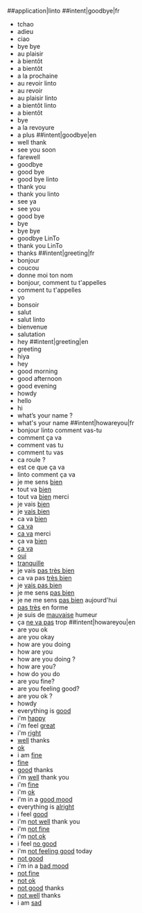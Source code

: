 ##application|linto
##intent|goodbye|fr
- tchao
- adieu
- ciao
- bye bye
- au plaisir
- à bientôt
- a bientôt
- a la prochaine
- au revoir linto
- au revoir
- au plaisir linto
- a bientôt linto
- a bientôt
- bye
- a la revoyure
- a plus
##intent|goodbye|en
- well thank
- see you soon
- farewell
- goodbye
- good bye 
- good bye linto
- thank you 
- thank you linto
- see ya
- see you
- good bye
- bye
- bye bye
- goodbye LinTo
- thank you LinTo
- thanks
##intent|greeting|fr
- bonjour
- coucou
- donne moi ton nom
- bonjour, comment tu t'appelles
- comment tu t'appelles
- yo
- bonsoir
- salut
- salut linto
- bienvenue
- salutation
- hey
##intent|greeting|en
- greeting
- hiya
- hey
- good morning
- good afternoon
- good evening
- howdy
- hello
- hi
- what’s your name ?
- what's your name
##intent|howareyou|fr
- bonjour linto comment vas-tu
- comment ça va
- comment vas tu
- comment tu vas
- ca roule ?
- est ce que ça va
- linto comment ça va
- je me sens [bien](isok)
- tout va [bien](isok)
- tout va [bien](isok) merci
- je vais [bien](isok)
- je [vais bien](isok)
- ca va [bien](isok)
- [ca va](isok)
- [ca va](isok) merci
- ça va [bien](isok)
- [ça va](isok)
- [oui](isok)
- [tranquille](isok)
- je vais [pas très bien](isko)
- ca va pas [très bien](isko)
- je [vais pas bien](isko)
- je me sens [pas bien](isko)
- je ne me sens [pas bien](isko) aujourd'hui
- [pas très](isko) en forme
- je suis de [mauvaise](isko) humeur
- ça [ne va pas](isko) trop
##intent|howareyou|en
- are you ok
- are you okay
- how are you doing
- how are you
- how are you doing ?
- how are you?
- how do you do
- are you fine?
- are you feeling good?
- are you ok ?
- howdy
- everything is [good](isok)
- i'm [happy](isok)
- i'm feel [great](isok)
- i'm [right](isok)
- [well](isok) thanks
- [ok](isok)
- i am [fine](isok)
- [fine](isok)
- [good](isok) thanks
- i'm [well](isok) thank you
- i'm [fine](isok)
- i'm [ok](isok)
- i'm in a [good mood](isok)
- everything is [alright](isok)
- i feel [good](isok)
- i'm [not well](isko) thank you
- i'm [not fine](isko)
- i'm [not ok](isko)
- i feel [no good](isko)
- i'm [not feeling good](isko) today
- [not good](isko)
- i'm in a [bad mood](isko)
- [not fine](isko)
- [not ok](isko)
- [not good](isko) thanks
- [not well](isko) thanks
- i am [sad](isko)
